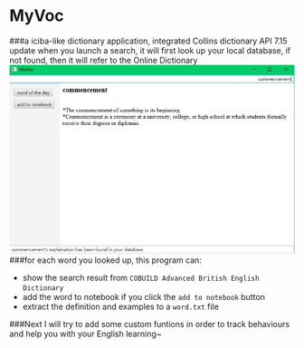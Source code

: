 # MyVoc
###a iciba-like dictionary application, integrated Collins dictionary API
7.15 update
when you launch a search, it will first look up your local database, if not found, then it will refer to the Online Dictionary
![image](https://github.com/helenawang/MyVoc/blob/master/png/localdb.JPG)
###for each word you looked up, this program can:
* show the search result from `COBUILD Advanced British English Dictionary`
* add the word to notebook if you click the `add to notebook` button
* extract the definition and examples to a `word.txt` file

###Next I will try to add some custom funtions in order to track behaviours and help you with your English learning~
